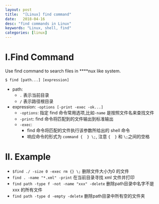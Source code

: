 ```yaml
---
layout: post
title:  "[Linux] find command"
date:   2018-04-16
desc: "find commands in Linux"
keywords: "Linux, shell, find"
categories: [linux]
---
```


# I.Find Command
Use find command to search files in ****nux like system.

```$ find [path...] [expression]```
-   path:
    -   ```.``` 表示当前目录
    -   ```/``` 表示路径根目录
-   expression: ```-options [-print -exec -ok...]```
    -   ```-options```: 指定 find 命令常用选项,比如```-name``` 是按照文件名来查找文件
    -   ```-print```: find 命令将匹配到的文件输出到标准输出
    -   ```-exec```:
        -   find 命令将匹配的文件执行该参数所给出的 shell 命令
        -   响应命令的形式为 ```command {  } \;```, 注意 ```{  }``` 和 ```\;```之间的空格

# II. Example

-   ```$find ./ -size 0 -exec rm {} \;``` 删除文件大小为0 的文件
-   ```find . -name "*.xml" -print``` 在当前目录寻找 xml 文件并打印
-   ```find path -type f -not -name "xxx" -delete``` 删除path目录中名字不是 xxx 的所有文件
-   ```find path -type d -empty -delete``` 删除path目录中所有空的文件夹

